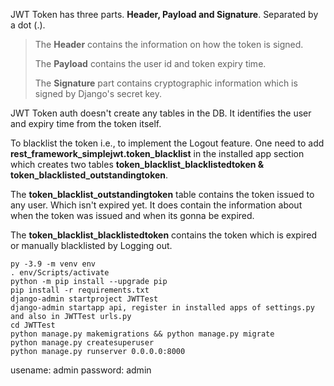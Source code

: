 JWT Token has three parts. **Header, Payload and Signature**. Separated by a dot (.).

>The **Header** contains the information on how the token is signed.
>
>The **Payload** contains the user id and token expiry time.
>
>The **Signature** part contains cryptographic information which is signed by Django's secret key.

JWT Token auth doesn't create any tables in the DB. It identifies the user and expiry time from the token itself.

To blacklist the token i.e., to implement the Logout feature. One need to add **rest_framework_simplejwt.token_blacklist** in the installed app section which creates two tables **token_blacklist_blacklistedtoken & token_blacklisted_outstandingtoken**.

The **token_blacklist_outstandingtoken** table contains the token issued to any user. Which isn't expired yet. It does contain the information about when the token was issued and when its gonna be expired.

The **token_blacklist_blacklistedtoken** contains the token which is expired or manually blacklisted by Logging out.

```
py -3.9 -m venv env
. env/Scripts/activate
python -m pip install --upgrade pip
pip install -r requirements.txt
django-admin startproject JWTTest
django-admin startapp api, register in installed apps of settings.py and also in JWTTest urls.py
cd JWTTest
python manage.py makemigrations && python manage.py migrate
python manage.py createsuperuser
python manage.py runserver 0.0.0.0:8000

```
usename: admin
password: admin

